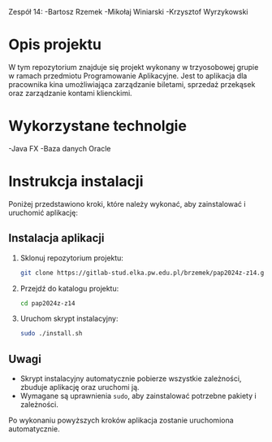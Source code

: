 Zespół 14:
-Bartosz Rzemek
-Mikołaj Winiarski
-Krzysztof Wyrzykowski

# Opis projektu

W tym repozytorium znajduje się projekt wykonany w trzyosobowej grupie w ramach przedmiotu Programowanie Aplikacyjne. 
Jest to aplikacja dla pracownika kina umożliwiająca zarządzanie biletami, sprzedaż przekąsek oraz zarządzanie kontami klienckimi.

# Wykorzystane technolgie
-Java FX
-Baza danych Oracle

# Instrukcja instalacji

Poniżej przedstawiono kroki, które należy wykonać, aby zainstalować i uruchomić aplikację:

## Instalacja aplikacji

1. Sklonuj repozytorium projektu:
   ```bash
   git clone https://gitlab-stud.elka.pw.edu.pl/brzemek/pap2024z-z14.git
   ```
2. Przejdź do katalogu projektu:
   ```bash
   cd pap2024z-z14
   ```

3. Uruchom skrypt instalacyjny:
   ```bash
   sudo ./install.sh
   ```
## Uwagi

- Skrypt instalacyjny automatycznie pobierze wszystkie zależności, zbuduje aplikację oraz uruchomi ją.  
- Wymagane są uprawnienia `sudo`, aby zainstalować potrzebne pakiety i zależności.

Po wykonaniu powyższych kroków aplikacja zostanie uruchomiona automatycznie.

